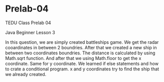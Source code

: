 # Prelab-04
TEDU Class Prelab 04

Java Beginner Lesson 3

In this question, we are simply created battleships game. We get the radar cooardinates in between 2 boundries. After that we created a new ship in between two coordinates boundries. The distance is calculated by using Math.sqrt function. And after that we using Math.floor to get the x coordinate. Same for y coordinate. We learned if else statements and how to crate a conditional program. x and y coordinates try to find the ship that we already created.
